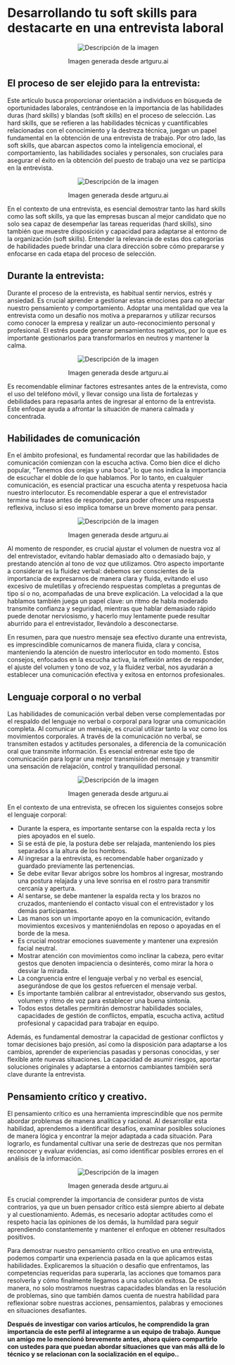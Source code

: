# Desarrollando tu soft skills para destacarte en una entrevista laboral


<center><image
  src="image-2.png"
  alt="Descripción de la imagen"
  ><p>Imagen generada desde artguru.ai</p></center>

## El proceso de ser elejido para la entrevista:

Este artículo busca proporcionar orientación a individuos en búsqueda de oportunidades laborales, centrándose en la importancia de las habilidades duras (hard skills) y blandas (soft skills) en el proceso de selección. Las hard skills, que se refieren a las habilidades técnicas y cuantificables relacionadas con el conocimiento y la destreza técnica, juegan un papel fundamental en la obtención de una entrevista de trabajo. Por otro lado, las soft skills, que abarcan aspectos como la inteligencia emocional, el comportamiento, las habilidades sociales y personales, son cruciales para asegurar el éxito en la obtención del puesto de trabajo una vez se participa en la entrevista.
<center><image
  src="image-3.png"
  alt="Descripción de la imagen"
  ><p>Imagen generada desde artguru.ai</p></center>
En el contexto de una entrevista, es esencial demostrar tanto las hard skills como las soft skills, ya que las empresas buscan al mejor candidato que no solo sea capaz de desempeñar las tareas requeridas (hard skills), sino también que muestre disposición y capacidad para adaptarse al entorno de la organización (soft skills). Entender la relevancia de estas dos categorías de habilidades puede brindar una clara dirección sobre cómo prepararse y enfocarse en cada etapa del proceso de selección. 

## Durante la entrevista:

Durante el proceso de la entrevista, es habitual sentir nervios, estrés y ansiedad. Es crucial aprender a gestionar estas emociones para no afectar nuestro pensamiento y comportamiento. Adoptar una mentalidad que vea la entrevista como un desafío nos motiva a prepararnos y utilizar recursos como conocer la empresa y realizar un auto-reconocimiento personal y profesional. El estrés puede generar pensamientos negativos, por lo que es importante gestionarlos para transformarlos en neutros y mantener la calma.
<center><image
  src="image.png"
  alt="Descripción de la imagen"
  ><p>Imagen generada desde artguru.ai</p></center>

Es recomendable eliminar factores estresantes antes de la entrevista, como el uso del teléfono móvil, y llevar consigo una lista de fortalezas y debilidades para repasarla antes de ingresar al entorno de la entrevista. Este enfoque ayuda a afrontar la situación de manera calmada y concentrada.

## Habilidades de comunicación

En el ámbito profesional, es fundamental recordar que las habilidades de comunicación comienzan con la escucha activa. Como bien dice el dicho popular, "Tenemos dos orejas y una boca", lo que nos indica la importancia de escuchar el doble de lo que hablamos. Por lo tanto, en cualquier comunicación, es esencial practicar una escucha atenta y respetuosa hacia nuestro interlocutor. Es recomendable esperar a que el entrevistador termine su frase antes de responder, para poder ofrecer una respuesta reflexiva, incluso si eso implica tomarse un breve momento para pensar.
<center><image
  src="image-1.png"
  alt="Descripción de la imagen"
  ><p>Imagen generada desde artguru.ai</p></center>

Al momento de responder, es crucial ajustar el volumen de nuestra voz al del entrevistador, evitando hablar demasiado alto o demasiado bajo, y prestando atención al tono de voz que utilizamos. Otro aspecto importante a considerar es la fluidez verbal: debemos ser conscientes de la importancia de expresarnos de manera clara y fluida, evitando el uso excesivo de muletillas y ofreciendo respuestas completas a preguntas de tipo sí o no, acompañadas de una breve explicación. La velocidad a la que hablamos también juega un papel clave: un ritmo de habla moderado transmite confianza y seguridad, mientras que hablar demasiado rápido puede denotar nerviosismo, y hacerlo muy lentamente puede resultar aburrido para el entrevistador, llevándolo a desconectarse.

En resumen, para que nuestro mensaje sea efectivo durante una entrevista, es imprescindible comunicarnos de manera fluida, clara y concisa, manteniendo la atención de nuestro interlocutor en todo momento. Estos consejos, enfocados en la escucha activa, la reflexión antes de responder, el ajuste del volumen y tono de voz, y la fluidez verbal, nos ayudarán a establecer una comunicación efectiva y exitosa en entornos profesionales.

## Lenguaje corporal o no verbal

Las habilidades de comunicación verbal deben verse complementadas por el respaldo del lenguaje no verbal o corporal para lograr una comunicación completa. Al comunicar un mensaje, es crucial utilizar tanto la voz como los movimientos corporales. A través de la comunicación no verbal, se transmiten estados y actitudes personales, a diferencia de la comunicación oral que transmite información. Es esencial entrenar este tipo de comunicación para lograr una mejor transmisión del mensaje y transmitir una sensación de relajación, control y tranquilidad personal.
<center><image
  src="image-4.png"
  alt="Descripción de la imagen"
  ><p>Imagen generada desde artguru.ai</p></center>

En el contexto de una entrevista, se ofrecen los siguientes consejos sobre el lenguaje corporal:

- Durante la espera, es importante sentarse con la espalda recta y los pies apoyados en el suelo.
- Si se está de pie, la postura debe ser relajada, manteniendo los pies separados a la altura de los hombros.
- Al ingresar a la entrevista, es recomendable haber organizado y guardado previamente las pertenencias.
- Se debe evitar llevar abrigos sobre los hombros al ingresar, mostrando una postura relajada y una leve sonrisa en el rostro para transmitir cercanía y apertura.
- Al sentarse, se debe mantener la espalda recta y los brazos no cruzados, manteniendo el contacto visual con el entrevistador y los demás participantes.
- Las manos son un importante apoyo en la comunicación, evitando movimientos excesivos y manteniéndolas en reposo o apoyadas en el borde de la mesa.
- Es crucial mostrar emociones suavemente y mantener una expresión facial neutral.
- Mostrar atención con movimientos como inclinar la cabeza, pero evitar gestos que denoten impaciencia o desinterés, como mirar la hora o desviar la mirada.
- La congruencia entre el lenguaje verbal y no verbal es esencial, asegurándose de que los gestos refuercen el mensaje verbal.
- Es importante también calibrar al entrevistador, observando sus gestos, volumen y ritmo de voz para establecer una buena sintonía.
- Todos estos detalles permitirán demostrar habilidades sociales, capacidades de gestión de conflictos, empatía, escucha activa, actitud profesional y capacidad para trabajar en equipo.

Además, es fundamental demostrar la capacidad de gestionar conflictos y tomar decisiones bajo presión, así como la disposición para adaptarse a los cambios, aprender de experiencias pasadas y personas conocidas, y ser flexible ante nuevas situaciones. La capacidad de asumir riesgos, aportar soluciones originales y adaptarse a entornos cambiantes también será clave durante la entrevista.


## Pensamiento crítico y creativo.

El pensamiento crítico es una herramienta imprescindible que nos permite abordar problemas de manera analítica y racional. Al desarrollar esta habilidad, aprendemos a identificar desafíos, examinar posibles soluciones de manera lógica y encontrar la mejor adaptada a cada situación. Para lograrlo, es fundamental cultivar una serie de destrezas que nos permitan reconocer y evaluar evidencias, así como identificar posibles errores en el análisis de la información.

<center><image
  src="image-5.png"
  alt="Descripción de la imagen"
  ><p>Imagen generada desde artguru.ai</p></center>

Es crucial comprender la importancia de considerar puntos de vista contrarios, ya que un buen pensador crítico está siempre abierto al debate y al cuestionamiento. Además, es necesario adoptar actitudes como el respeto hacia las opiniones de los demás, la humildad para seguir aprendiendo constantemente y mantener el enfoque en obtener resultados positivos.

Para demostrar nuestro pensamiento crítico creativo en una entrevista, podemos compartir una experiencia pasada en la que aplicamos estas habilidades. Explicaremos la situación o desafío que enfrentamos, las competencias requeridas para superarla, las acciones que tomamos para resolverla y cómo finalmente llegamos a una solución exitosa. De esta manera, no solo mostramos nuestras capacidades blandas en la resolución de problemas, sino que también damos cuenta de nuestra habilidad para reflexionar sobre nuestras acciones, pensamientos, palabras y emociones en situaciones desafiantes.

<strong> Después de investigar con varios artículos, he comprendido la gran importancia de este perfil al integrarme a un equipo de trabajo. Aunque un amigo me lo mencionó brevemente antes, ahora quiero compartirlo con ustedes para que puedan abordar situaciones que van más allá de lo técnico y se relacionan con la socialización en el equipo..</strong> 